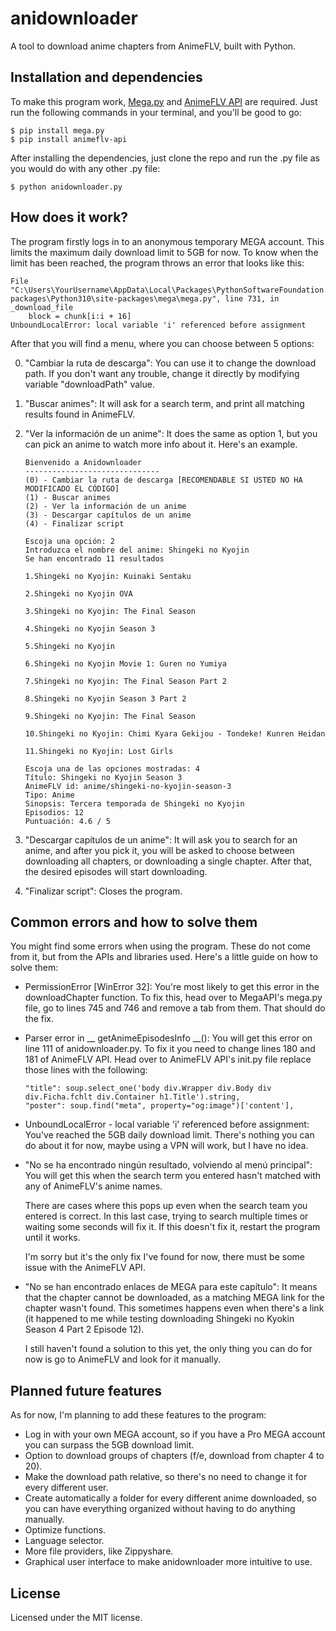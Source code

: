 # anidownloader

A tool to download anime chapters from AnimeFLV, built with Python.

## Installation and dependencies

To make this program work, [Mega.py](https://github.com/odwyersoftware/mega.py) and [AnimeFLV API](https://github.com/jorgeajimenezl/animeflv-api) are required. Just run the following commands in your terminal, and you'll be good to go:

```
$ pip install mega.py
$ pip install animeflv-api
```

After installing the dependencies, just clone the repo and run the .py file as you would do with any other .py file:

```
$ python anidownloader.py
```

## How does it work?

The program firstly logs in to an anonymous temporary MEGA account. This limits the maximum daily download limit to 5GB for now. To know when the limit has been reached, the program throws an error that looks like this:

```
File "C:\Users\YourUsername\AppData\Local\Packages\PythonSoftwareFoundation.Python.3.10_qbz5n2kfra8p0\LocalCache\local-packages\Python310\site-packages\mega\mega.py", line 731, in _download_file
    block = chunk[i:i + 16]
UnboundLocalError: local variable 'i' referenced before assignment
```

After that you will find a menu, where you can choose between 5 options:

0. "Cambiar la ruta de descarga": You can use it to change the download path. If you don't want any trouble, change it directly by modifying variable "downloadPath" value.

1. "Buscar animes": It will ask for a search term, and print all matching results found in AnimeFLV.

2. "Ver la información de un anime": It does the same as option 1, but you can pick an anime to watch more info about it. Here's an example.

   ```
   Bienvenido a Anidownloader
   ------------------------------
   (0) - Cambiar la ruta de descarga [RECOMENDABLE SI USTED NO HA MODIFICADO EL CÓDIGO]
   (1) - Buscar animes
   (2) - Ver la información de un anime
   (3) - Descargar capítulos de un anime
   (4) - Finalizar script
   
   Escoja una opción: 2
   Introduzca el nombre del anime: Shingeki no Kyojin
   Se han encontrado 11 resultados
   
   1.Shingeki no Kyojin: Kuinaki Sentaku
   
   2.Shingeki no Kyojin OVA
   
   3.Shingeki no Kyojin: The Final Season
   
   4.Shingeki no Kyojin Season 3
   
   5.Shingeki no Kyojin
   
   6.Shingeki no Kyojin Movie 1: Guren no Yumiya
   
   7.Shingeki no Kyojin: The Final Season Part 2
   
   8.Shingeki no Kyojin Season 3 Part 2
   
   9.Shingeki no Kyojin: The Final Season
   
   10.Shingeki no Kyojin: Chimi Kyara Gekijou - Tondeke! Kunren Heidan
   
   11.Shingeki no Kyojin: Lost Girls
   
   Escoja una de las opciones mostradas: 4
   Título: Shingeki no Kyojin Season 3
   AnimeFLV id: anime/shingeki-no-kyojin-season-3
   Tipo: Anime
   Sinopsis: Tercera temporada de Shingeki no Kyojin
   Episodios: 12
   Puntuación: 4.6 / 5
   ```

3. "Descargar capítulos de un anime": It will ask you to search for an anime, and after you pick it, you will be asked to choose between downloading all chapters, or downloading a single chapter. After that, the desired episodes will start downloading.
4. "Finalizar script": Closes the program.

## Common errors and how to solve them

You might find some errors when using the program. These do not come from it, but from the APIs and libraries used. Here's a little guide on how to solve them:

- PermissionError [WinError 32]: You're most likely to get this error in the downloadChapter function. To fix this, head over to MegaAPI's mega.py file, go to lines 745 and 746 and remove a tab from them. That should do the fix.

- Parser error in __ getAnimeEpisodesInfo __(): You will get this error on line 111 of anidownloader.py. To fix it you need to change lines 180 and 181 of AnimeFLV API. Head over to AnimeFLV API's init.py file replace those lines with the following:

  ```
  "title": soup.select_one('body div.Wrapper div.Body div div.Ficha.fchlt div.Container h1.Title').string,
  "poster": soup.find("meta", property="og:image")['content'],
  ```

- UnboundLocalError - local variable 'i' referenced before assignment: You've reached the 5GB daily download limit. There's nothing you can do about it for now, maybe using a VPN will work, but I have no idea.

- "No se ha encontrado ningún resultado, volviendo al menú principal": You will get this when the search term you entered hasn't matched with any of AnimeFLV's anime names. 

  There are cases where this pops up even when the search team you entered is correct. In this last case, trying to search multiple times or waiting some seconds will fix it. If this doesn't fix it, restart the program until it works.

  I'm sorry but it's the only fix I've found for now, there must be some issue with the AnimeFLV API.

- "No se han encontrado enlaces de MEGA para este capítulo": It means that the chapter cannot be downloaded, as a matching MEGA link for the chapter wasn't found. This sometimes happens even when there's a link (it happened to me while testing downloading Shingeki no Kyokin Season 4 Part 2 Episode 12).

  I still haven't found a solution to this yet, the only thing you can do for now is go to AnimeFLV and look for it manually.

## Planned future features

As for now, I'm planning to add these features to the program:

- Log in with your own MEGA account, so if you have a Pro MEGA account you can surpass the 5GB download limit.
- Option to download groups of chapters (f/e, download from chapter 4 to 20).
- Make the download path relative, so there's no need to change it for every different user.
- Create automatically a folder for every different anime downloaded, so you can have everything organized without having to do anything manually.
- Optimize functions.
- Language selector.
- More file providers, like Zippyshare.
- Graphical user interface to make anidownloader more intuitive to use.

## License

Licensed under the MIT license.

